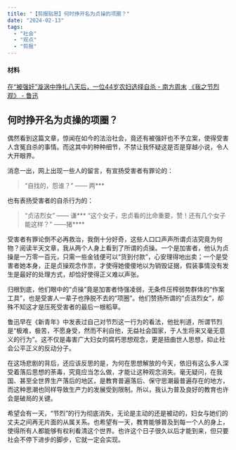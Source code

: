 ```yaml
---
title: "【剪报贴思】何时挣开名为贞操的项圈？"
date: "2024-02-13"
tags: 
  - "社会"
  - "观点"
  - "剪报"
---
```


#### 材料

[在“被强奸”漩涡中挣扎八天后，一位44岁农妇选择自杀 - 南方周末](https://www.infzm.com/contents/256716)
[《我之节烈观》 - 鲁迅](https://zh.wikisource.org/zh-hans/%E6%88%91%E4%B9%8B%E7%AF%80%E7%83%88%E8%A7%80)

## 何时挣开名为贞操的项圈？

偶然看到这篇文章，惊闻在如今的法治社会，竟还有被强奸也不予立案，使得受害人含冤自杀的事情。而这其中的种种细节，不禁让我怀疑这是否是穿越小说，令人大开眼界。

消息一出，网上出现一些人的留言，有宣扬受害者有罪论的：

> “自找的，怨谁？” —— 两***

也有表扬受害者的自杀行为的：

> “贞洁烈女” —— 谦***
> “这个女子，忠贞看的比命重要，赞！还有几个女子能这样？” ——猪****

受害者有罪论倒不必再救治，我倒十分好奇，这些人口口声声所谓贞洁究竟为何物？阅读半天文章，我从两个人身上看到了所谓的贞操。一个是加害者，他认为贞操是一万零一百元，只需一些金钱便可以“货到付款”，心安理得地出卖；一个是受害者她本身，正是贞操观念作祟，才使得她傻傻地以为销毁证据，假装事情没有发生是最好的处理方式，却恰好使得正义难以声张。

归根到底，他们眼中的“贞操”竟是加害者恃强凌弱，无条件压榨弱势群体的“作案工具”，也是受害人一辈子也挣脱不去的“项圈”。他们赞扬所谓的“贞洁烈女”，却殊不知这才是压死受害者的最后一根稻草。

鲁迅早在《新青年》中发表过自己对节烈这一行为的看法，他批判道，所谓节烈是“极难，极苦，不愿身受，然而不利自他，无益社会国家，于人生将来又毫无意义的行为”。这不仅是毒害广大妇女的腐朽思想观念，更是扭曲世人思想，抑止社会公平正义的反动分子。

在这场悲剧的背后，还应该反思的是，为何在思想解放的今天，依旧有这么多人深受着落后思想的荼毒，究竟应当怎么做，才能让这种观念消失。毫无疑问，在我国、甚至全世界生产落后的地区，是教育普遍落后、保守思潮最普遍存在的地方，而这种思潮也同样导致生产力的发展受到限制。所以，我认为普及良好的教育也许会是破局的关键。

希望会有一天，“节烈”的行为彻底消失，无论是主动的还是被动的，妇女与她们的丈夫之间再无片面的从属关系。也希望有一天，教育能够普及到每一个人的身上，使得所有人都能够有权利看清这个世界。也许这个日子很久以后才能到来，但只要社会不停下进步的脚步，它就一定会实现。